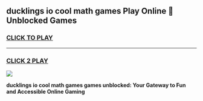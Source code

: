 
## ducklings io cool math games Play Online 👋 Unblocked Games
<h3>
<a href="https://news.freeplayer.one?title=ducklings_io_cool_math_games&ref=17CMG">CLICK TO PLAY</a></h3>
<hr>

<h3>
<a href="https://news.freeplayer.one?title=ducklings_io_cool_math_games&ref=17CMG">CLICK 2 PLAY</a>
  
</h3>

<a href="https://news.freeplayer.one?title=ducklings_io_cool_math_games&ref=17CMG/"><img src="https://clearcache.store/games.png"></a>


**ducklings io cool math games games unblocked: Your Gateway to Fun and Accessible Online Gaming**
